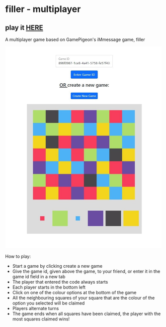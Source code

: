 # filler - multiplayer

## play it [HERE](https://filler.artomweb.com)

A multiplayer game based on GamePigeon's iMmessage game, filler

![image](image1.jpg)

How to play:

- Start a game by clicking create a new game
- Give the game id, given above the game, to your friend, or enter it in the game id field in a new tab
- The player that entered the code always starts
- Each player starts in the bottom left
- Click on one of the colour options at the bottom of the game
- All the neighbouring squares of your square that are the colour of the option you selected will be claimed
- Players alternate turns
- The game ends when all squares have been claimed, the player with the most squares claimed wins!
